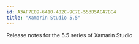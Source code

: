 ```yaml
---
id: A3AF7E09-6410-482C-9C7E-553D5AC47BC4
title: "Xamarin Studio 5.5"
---
```


Release notes for the 5.5 series of Xamarin Studio
